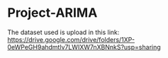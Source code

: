 # Project-ARIMA

The dataset used is upload in this link: https://drive.google.com/drive/folders/1XP-0eWPeGH9ahdmtlv7LWIXW7nXBNnkS?usp=sharing
